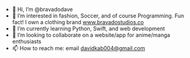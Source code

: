 - 👋 Hi, I’m @bravadodave
- 👀 I’m interested in fashion, Soccer, and of course Programming. Fun fact! I own a clothing brand www.bravadostudios.co 
- 🌱 I’m currently learning Python, Swift, and web development 
- 💞️ I’m looking to collaborate on a website/app for anime/manga enthusiasts
- 📫 How to reach me: email davidkab004@gmail.com

<!---
bravadodave/bravadodave is a ✨ special ✨ repository because its `README.md` (this file) appears on your GitHub profile.
You can click the Preview link to take a look at your changes.
--->
